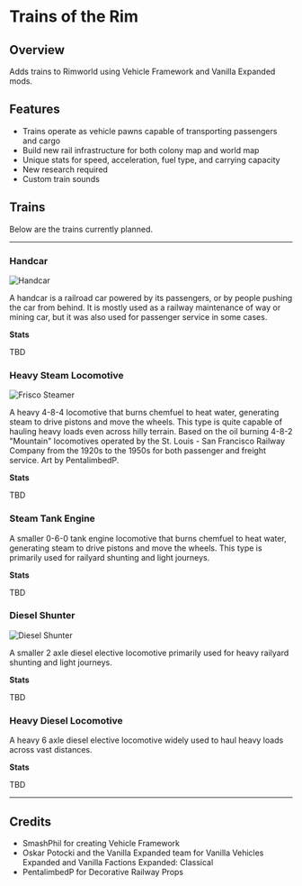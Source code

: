 # Trains of the Rim

## Overview

Adds trains to Rimworld using Vehicle Framework and Vanilla Expanded mods.

## Features

- Trains operate as vehicle pawns capable of transporting passengers and cargo
- Build new rail infrastructure for both colony map and world map
- Unique stats for speed, acceleration, fuel type, and carrying capacity
- New research required
- Custom train sounds

## Trains

Below are the trains currently planned.

---

### Handcar

![Handcar](https://i.imgur.com/ohNyptr.png)

A handcar is a railroad car powered by its passengers, or by people pushing the car from behind. It is mostly used as a railway maintenance of way or mining car, but it was also used for passenger service in some cases.

**Stats**

TBD

### Heavy Steam Locomotive

![Frisco Steamer](https://i.imgur.com/qrropmK.png)

A heavy 4-8-4 locomotive that burns chemfuel to heat water, generating steam to drive pistons and move the wheels. This type is quite capable of hauling heavy loads even across hilly terrain. Based on the oil burning 4-8-2 "Mountain" locomotives operated by the St. Louis - San Francisco Railway Company from the 1920s to the 1950s for both passenger and freight service. Art by PentalimbedP.

**Stats**

TBD

### Steam Tank Engine

A smaller 0-6-0 tank engine locomotive that burns chemfuel to heat water, generating steam to drive pistons and move the wheels. This type is primarily used for railyard shunting and light journeys.

**Stats**

TBD

### Diesel Shunter

![Diesel Shunter](https://i.imgur.com/FEcZbsx.png)

A smaller 2 axle diesel elective locomotive primarily used for heavy railyard shunting and light journeys.

**Stats**

TBD

### Heavy Diesel Locomotive

A heavy 6 axle diesel elective locomotive widely used to haul heavy loads across vast distances.

**Stats**

TBD

---

## Credits

- SmashPhil for creating Vehicle Framework
- Oskar Potocki and the Vanilla Expanded team for Vanilla Vehicles Expanded and Vanilla Factions Expanded: Classical
- PentalimbedP for Decorative Railway Props
